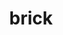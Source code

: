 ---
layout: travel&places
title: brick
emoji: brick
permalink: 🧱.html
image: assets/img/3moji/brick.png
---